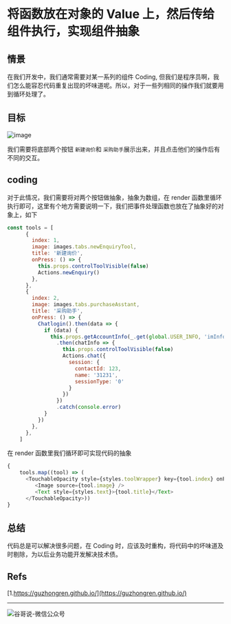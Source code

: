 # 将函数放在对象的 Value 上，然后传给组件执行，实现组件抽象


## 情景

在我们开发中，我们通常需要对某一系列的组件 Coding, 但我们是程序员啊，我们怎么能容忍代码重复出现的坏味道呢。所以，对于一些列相同的操作我们就要用到循环处理了。

## 目标

![image](https://yqfile.alicdn.com/4254ffc9caefb928d7fdb8a60c6ed1aabe2bdc37.png)

我们需要将底部两个按钮 `新建询价`和 `采购助手`展示出来，并且点击他们的操作后有不同的交互。

## coding

对于此情况，我们需要将对两个按钮做抽象，抽象为数组，在 render 函数里循环执行即可，这里有个地方需要说明一下，我们把事件处理函数也放在了抽象好的对象上，如下

```js
const tools = [
      {
        index: 1,
        image: images.tabs.newEnquiryTool,
        title: '新建询价',
        onPress: () => {
          this.props.controlToolVisible(false)
          Actions.newEnquiry()
        },
      },
      {
        index: 2,
        image: images.tabs.purchaseAsstant,
        title: '采购助手',
        onPress: () => {
          Chatlogin().then(data => {
            if (data) {
              this.props.getAccountInfo(_.get(global.USER_INFO, 'imInfo.mpcAccId'))
                .then(chatInfo => {
                  this.props.controlToolVisible(false)
                  Actions.chat({
                    session: {
                      contactId: 123,
                      name: '31231',
                      sessionType: '0'
                    }
                  })
                })
                .catch(console.error)
            }
          })
        },
      },
    ]
```

在 render 函数里我们循环即可实现代码的抽象

```js
{
    tools.map((tool) => (
      <TouchableOpacity style={styles.toolWrapper} key={tool.index} onPress={tool.onPress} >
         <Image source={tool.image} />
         <Text style={styles.text}>{tool.title}</Text>
      </TouchableOpacity>))
}

```

## 总结

代码总是可以解决很多问题，在 Coding 时，应该及时重构，将代码中的坏味道及时剔除，为以后业务功能开发解决技术债。

## Refs

[1.https://guzhongren.github.io/](https://guzhongren.github.io/)

----
![谷哥说-微信公众号](https://cdn.jsdelivr.net/gh/guzhongren/data-hosting@master/20210819/wechat.ae9zxgscqcg.png)

